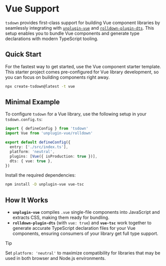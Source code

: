 # Vue Support

`tsdown` provides first-class support for building Vue component libraries by seamlessly integrating with [`unplugin-vue`](https://github.com/unplugin/unplugin-vue) and [`rolldown-plugin-dts`](https://github.com/sxzz/rolldown-plugin-dts). This setup enables you to bundle Vue components and generate type declarations with modern TypeScript tooling.

## Quick Start

For the fastest way to get started, use the Vue component starter template. This starter project comes pre-configured for Vue library development, so you can focus on building components right away.

```bash
npx create-tsdown@latest -t vue
```

## Minimal Example

To configure `tsdown` for a Vue library, use the following setup in your `tsdown.config.ts`:

```ts [tsdown.config.ts]
import { defineConfig } from 'tsdown'
import Vue from 'unplugin-vue/rolldown'

export default defineConfig({
  entry: ['./src/index.ts'],
  platform: 'neutral',
  plugins: [Vue({ isProduction: true })],
  dts: { vue: true },
})
```

Install the required dependencies:

```bash
npm install -D unplugin-vue vue-tsc
```

## How It Works

- **`unplugin-vue`** compiles `.vue` single-file components into JavaScript and extracts CSS, making them ready for bundling.
- **`rolldown-plugin-dts`** (with `vue: true`) and **`vue-tsc`** work together to generate accurate TypeScript declaration files for your Vue components, ensuring consumers of your library get full type support.

> [!TIP]
> Set `platform: 'neutral'` to maximize compatibility for libraries that may be used in both browser and Node.js environments.
